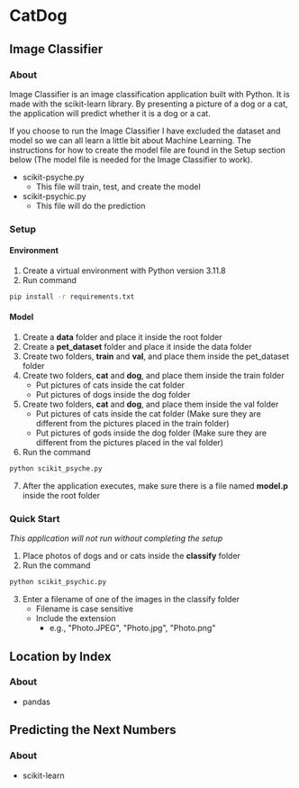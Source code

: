 # CatDog

## Image Classifier

### About

Image Classifier is an image classification application built with Python. It is made with the scikit-learn library. By presenting a picture of a dog or a cat, the application will predict whether it is a dog or a cat.

If you choose to run the Image Classifier I have excluded the dataset and model so we can all learn a little bit about Machine Learning. The instructions for how to create the model file are found in the Setup section below (The model file is needed for the Image Classifier to work).

- scikit-psyche.py
    - This file will train, test, and create the model
- scikit-psychic.py
    - This file will do the prediction

### Setup

#### Environment

1. Create a virtual environment with Python version 3.11.8
2. Run command
```sh
pip install -r requirements.txt
```

#### Model

1. Create a **data** folder and place it inside the root folder
2. Create a **pet_dataset** folder and place it inside the data folder
3. Create two folders, **train** and **val**, and place them inside the pet_dataset folder
4. Create two folders, **cat** and **dog**, and place them inside the train folder
    - Put pictures of cats inside the cat folder
    - Put pictures of dogs inside the dog folder
5. Create two folders, **cat** and **dog**, and place them inside the val folder
    - Put pictures of cats inside the cat folder (Make sure they are different from the pictures placed in the train folder)
    - Put pictures of gods inside the dog folder (Make sure they are different from the pictures placed in the val folder)
6. Run the command
```sh
python scikit_psyche.py
```
7. After the application executes, make sure there is a file named **model.p** inside the root folder

### Quick Start

*This application will not run without completing the setup*
1. Place photos of dogs and or cats inside the **classify** folder
2. Run the command
```sh
python scikit_psychic.py
```
3. Enter a filename of one of the images in the classify folder
    - Filename is case sensitive
    - Include the extension
        - e.g., "Photo.JPEG", "Photo.jpg", "Photo.png"


## Location by Index

### About

- pandas


## Predicting the Next Numbers

### About

- scikit-learn
